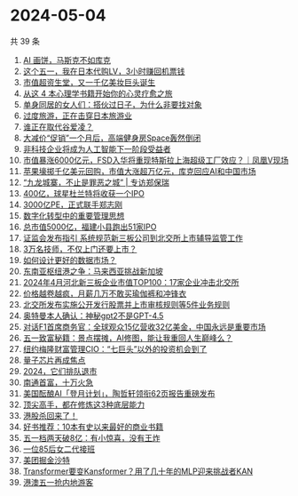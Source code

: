 # 2024-05-04

共 39 条

<!-- BEGIN 36KR -->
<!-- 最后更新时间 2024-05-04 19:00:53 +0800 -->
1. [AI 画饼，马斯克不如库克](https://36kr.com/p/2759809443658500)
1. [这个五一，我在日本代购LV，3小时赚回机票钱](https://36kr.com/p/2760046011268097)
1. [市值超资生堂，又一千亿美妆巨头诞生](https://36kr.com/p/2760235200723972)
1. [从这 4 本心理学书籍开始你的心灵疗愈之旅](https://36kr.com/p/2431179845882245)
1. [单身同居的女人们：搭伙过日子，为什么非要找对象](https://36kr.com/p/2759500642220808)
1. [过度旅游，正在击穿日本旅游业](https://36kr.com/p/2759538032196616)
1. [谁正在取代谷爱凌？](https://36kr.com/p/2759863641668615)
1. [大减价“促销”一个月后，高端健身房Space轰然倒闭](https://36kr.com/p/2760146511903753)
1. [非科技企业将成为人工智能下一阶段受益者](https://36kr.com/p/2759711505857536)
1. [市值暴涨6000亿元，FSD入华将重现特斯拉上海超级工厂效应？｜凤凰V现场](https://36kr.com/p/2759886346651398)
1. [苹果壕掷千亿美元回购，市值大涨超万亿元，库克回应AI和中国市场](https://36kr.com/p/2759767059692545)
1. [“九龙城寨，不止是罪恶之城” | 专访郑保瑞](https://36kr.com/p/2760122641087497)
1. [400亿，球星杜兰特将收获一个IPO](https://36kr.com/p/2759591128546313)
1. [3000亿PE，正式联手郑志刚](https://36kr.com/p/2759932177579017)
1. [数字化转型中的重要管理思想](https://36kr.com/p/2761163163335431)
1. [总市值5000亿，福建小县跑出51家IPO](https://36kr.com/p/2759587330079751)
1. [证监会发布指引 系统规范新三板公司到北交所上市辅导监管工作](https://36kr.com/p/2761260330334983)
1. [3万名技师，不仅上门还要上市？](https://36kr.com/p/2760822412933891)
1. [如何设计更好的数据市场？](https://36kr.com/p/2759520673315590)
1. [东南亚枢纽港之争：马来西亚挑战新加坡](https://36kr.com/p/2756612441996291)
1. [2024年4月河北新三板企业市值TOP100：17家企业冲击北交所](https://36kr.com/p/2757210161576965)
1. [价格越卷越疯，月薪几万不敢买瑜伽裤和冲锋衣](https://36kr.com/p/2758779907767296)
1. [北交所发布实施公开发行股票并上市审核规则等5件业务规则](https://36kr.com/p/2759855493069824)
1. [奥特曼本人确认：神秘gpt2不是GPT-4.5](https://36kr.com/p/2759715893197824)
1. [对话F1首席商务官：全球观众15亿营收32亿美金，中国永远是重要市场](https://36kr.com/p/2758701133363970)
1. [五一致富秘籍：景点摆摊，AI修图，能让我重回人生巅峰么？](https://36kr.com/p/2758494971132680)
1. [纽约梅隆财富管理CIO：“七巨头”以外的投资机会到了](https://36kr.com/p/2758269439327233)
1. [量子芯片再成焦点](https://36kr.com/p/2758252053036036)
1. [2024，它们排队退市](https://36kr.com/p/2758164778203911)
1. [南通首富，十万火急](https://36kr.com/p/2758804217139844)
1. [美国酝酿AI「登月计划」，陶哲轩领衔62页报告重磅发布](https://36kr.com/p/2756925535828737)
1. [顶尖高手，都在修炼这3种底层能力](https://36kr.com/p/2750458363919368)
1. [港股杀回来了！](https://36kr.com/p/2758624917633798)
1. [好书推荐：10本有史以来最好的商业书籍](https://36kr.com/p/2436086316094080)
1. [五一档两天破8亿：有小惊喜，没有王炸](https://36kr.com/p/2759465338370817)
1. [一位85后女二代接班](https://36kr.com/p/2758498302688007)
1. [美团掘金沙特](https://36kr.com/p/2758467817962500)
1. [Transformer要变Kansformer？用了几十年的MLP迎来挑战者KAN](https://36kr.com/p/2758527609322496)
1. [港澳五一抢内地游客](https://36kr.com/p/2756978056149762)
<!-- END 36KR -->